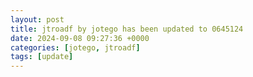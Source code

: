 ```yaml
---
layout: post
title: jtroadf by jotego has been updated to 0645124
date: 2024-09-08 09:27:36 +0000
categories: [jotego, jtroadf]
tags: [update]
---
```


